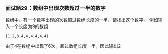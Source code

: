 ### 面试题29：数组中出现次数超过一半的数字
数组中，有一个数字出现的次数超过数组长度的一半，请找出这个数字。
例如输入一个长度为9的数组
```
{1,2,3,4,4,4,4,4,4}
```
由于4在数组中出现了6次，超过数组长度一半，因此输出2